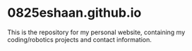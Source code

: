 # 0825eshaan.github.io
This is the repository for my personal website, containing my coding/robotics projects and contact information.

